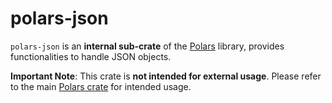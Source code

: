 # polars-json

`polars-json` is an **internal sub-crate** of the [Polars](https://crates.io/crates/polars) library,
provides functionalities to handle JSON objects.

**Important Note**: This crate is **not intended for external usage**. Please refer to the main
[Polars crate](https://crates.io/crates/polars) for intended usage.
